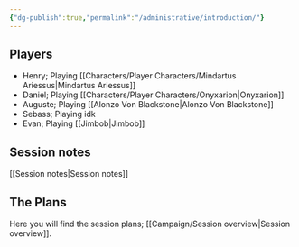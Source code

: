 ```yaml
---
{"dg-publish":true,"permalink":"/administrative/introduction/"}
---
```


## Players

- Henry; Playing [[Characters/Player Characters/Mindartus Ariessus\|Mindartus Ariessus]]
- Daniel; Playing [[Characters/Player Characters/Onyxarion\|Onyxarion]]
- Auguste; Playing [[Alonzo Von Blackstone\|Alonzo Von Blackstone]]
- Sebass; Playing idk
- Evan; Playing [[Jimbob\|Jimbob]]

## Session notes
[[Session notes\|Session notes]]

## The Plans
Here you will find the session plans; [[Campaign/Session overview\|Session overview]].